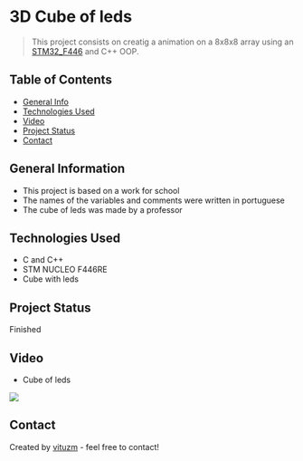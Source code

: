 # 3D Cube of leds 
> This project consists on creatig a animation on a 8x8x8 array using an [STM32_F446](https://www.st.com/en/microcontrollers-microprocessors/stm32f446.html) and C++ OOP.

## Table of Contents
* [General Info](#general-information)
* [Technologies Used](#technologies-used)
* [Video](#video)
* [Project Status](#project-status)
* [Contact](#contact)
<!-- [Acknowledgements](#acknowledgements) -->

## General Information
- This project is based on a work for school
- The names of the variables and comments were written in portuguese
- The cube of leds was made by a professor

## Technologies Used
- C and C++
- STM NUCLEO F446RE
- Cube with leds

## Project Status
Finished

## Video
- Cube of leds
<img src="https://github.com/vituzm/Cubo_3D/assets/134985122/130da428-03e3-4678-8e63-bebb75d146d7">


## Contact
Created by [vituzm](https://github.com/vituzm) - feel free to contact!

